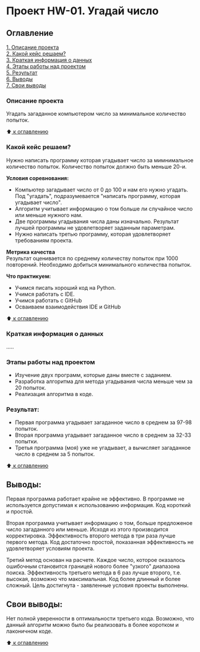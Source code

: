 # Проект HW-01. Угадай число

## Оглавление
[1. Описание проекта](https://github.com/Nikiv76/sf_ds2025/tree/main/project_HW-01/README.md#Описание-проекта)   
[2. Какой кейс решаем?](https://github.com/Nikiv76/sf_ds2025/tree/main/project_HW-01/README.md#Какой-кейс-решаем)     
[3. Краткая информация о данных](https://github.com/Nikiv76/sf_ds2025/tree/main/project_HW-01/README.md#Краткая-информация-о-данных)   
[4. Этапы работы над проектом](https://github.com/Nikiv76/sf_ds2025/tree/main/project_HW-01/README.md#Этапы-работы-над-проектом)  
[5. Результат](https://github.com/Nikiv76/sf_ds2025/tree/main/project_HW-01/README.md#Результат)   
[6. Выводы](https://github.com/Nikiv76/sf_ds2025/blob/main/project_HW-01/README.md#Выводы)   
[7. Свои выводы](https://github.com/Nikiv76/sf_ds2025/blob/main/project_HW-01/README.md#Свои-выводы)

### Описание проекта
Угадать загаданное компьютером число за минимальное количество попыток. 

:arrow_up:[ к оглавлению](https://github.com/Nikiv76/sf_ds2025/blob/main/project_HW-01/README.md#Оглавление)

### Какой кейс решаем?
Нужно написать программу которая угадывает число за мимнимальное количество попыток. Количество попыток должно быть меньше 20-и.

**Условия соревнования:**

- Компьютер загадывает число от 0 до 100 и нам его нужно угадать. Под "угадать", подразумевается "написать программу, которая угадывает число".
- Алгоритм учитывает информацию о том больше ли случайное число или меньше нужного нам.
- Две программы угадывания числа даны изначально. Результат лучшей программы не удовлетворяет заданным параметрам. 
- Нужно написать третью программу, которая удовлетворяет требованиям проекта.

**Метрика качества**   
Результат оценивается по среднему количеству попыток при 1000 повторений. Необходимо добиться минимального количества попыток.

**Что практикуем:**

- Учимся писать хороший код на Python.
- Учимся работать с IDE.
- Учимся работать с GitHub
- Осваиваем взаимодействия IDE и GitHub

:arrow_up:[ к оглавлению](https://github.com/Nikiv76/sf_ds2025/blob/main/project_HW-01/README.md#Оглавление)

### Краткая информация о данных
.....


### Этапы работы над проектом
- Изучение двух программ, которые даны вместе с заданием. 
- Разработка алгоритма для метода угадывания числа меньше чем за 20 попыток.
- Реализация алгоритма в коде. 


### Результат:
- Первая программа угадывает загаданное число в среднем за 97-98 попыток.
- Вторая программа угадывает загаданное число в среднем за 32-33 попытки.
- Третья программа (моя) уже не угадывает, а вычисляет загаданное число в среднем за 5 попыток.

:arrow_up:[ к оглавлению](https://github.com/Nikiv76/sf_ds2025/blob/main/project_HW-01/README.md#Оглавление)


## Выводы:
Первая программа работает крайне не эффективно. В программе не используется допустимая к использованию информация. Код короткий и простой.

Вторая программа учитывает информацию о том, больше предложеное число загаданного или меньше. Исходя из этого производится корректировка. Эффективность второго метода в три раза лучше первого метода. Код достаточно простой, показанная эффективность не удовлетворяет условиям проекта.

Третий метод основан на расчете. Каждое число, которое оказалось ошибочным становится границей нового более "узкого" диапазона поиска. Эффективность третьего метода в 6 раз лучше второго, т.е. высокая, возможно что максимальная. Код более длинный и более сложный. Цель достигнута - заявленные условия проекты выполнены.

## Свои выводы:
Нет полной уверенности в оптимальности третьего кода.
Возможно, что данный алгоритм можно было бы реализовать в более коротком и лаконичном коде.

:arrow_up:[ к оглавлению](https://github.com/Nikiv76/sf_ds2025/blob/main/project_HW-01/README.md#Оглавление)